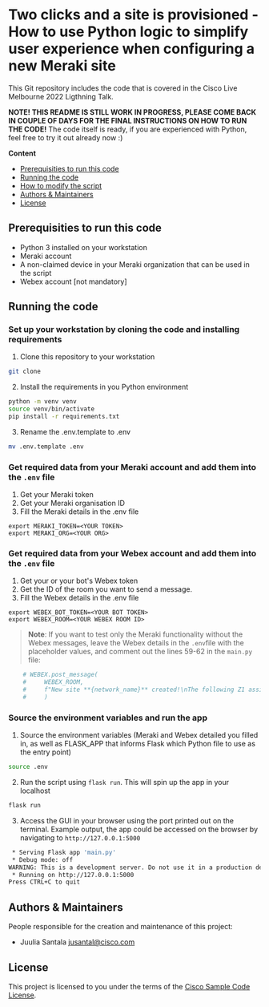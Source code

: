 # Two clicks and a site is provisioned - How to use Python logic to simplify user experience when configuring a new Meraki site

This Git repository includes the code that is covered in the Cisco Live Melbourne 2022 Ligthning Talk.

**NOTE! THIS README IS STILL WORK IN PROGRESS, PLEASE COME BACK IN COUPLE OF DAYS FOR THE FINAL INSTRUCTIONS ON HOW TO RUN THE CODE!**
The code itself is ready, if you are experienced with Python, feel free to try it out already now :) 

**Content**
- [Prerequisities to run this code]()
- [Running the code]()
- [How to modify the script]()
- [Authors & Maintainers]()
- [License]()

## Prerequisities to run this code
- Python 3 installed on your workstation
- Meraki account
- A non-claimed device in your Meraki organization that can be used in the script
- Webex account [not mandatory]

## Running the code

### Set up your workstation by cloning the code and installing requirements
1. Clone this repository to your workstation
```Bash
git clone
```
2. Install the requirements in you Python environment
```Bash
python -m venv venv
source venv/bin/activate
pip install -r requirements.txt
```
3. Rename the .env.template to .env
```Bash
mv .env.template .env
```

### Get required data from your Meraki account and add them into the `.env` file
1. Get your Meraki token
2. Get your Meraki organisation ID
3. Fill the Meraki details in the .env file
```
export MERAKI_TOKEN=<YOUR TOKEN>
export MERAKI_ORG=<YOUR ORG>
```
### Get required data from your Webex account and add them into the `.env` file

1. Get your or your bot's Webex token
2. Get the ID of the room you want to send a message. 
3. Fill the Webex details in the .env file
```
export WEBEX_BOT_TOKEN=<YOUR BOT TOKEN>
export WEBEX_ROOM=<YOUR WEBEX ROOM ID>
```

> **Note**: If you want to test only the Meraki functionality without the Webex messages, leave the Webex details in the `.env`file with the placeholder values, and comment out the lines 59-62 in the `main.py` file:
```Python
    # WEBEX.post_message(
    #     WEBEX_ROOM,
    #     f"New site **{network_name}** created!\nThe following Z1 assigned: {serial}"
    #     )
```

### Source the environment variables and run the app

1. Source the environment variables (Meraki and Webex detailed you filled in, as well as FLASK_APP that informs Flask which Python file to use as the entry point)
```Bash
source .env
```

2. Run the script using `flask run`. This will spin up the app in your localhost
```Bash
flask run
```

3. Access the GUI in your browser using the port printed out on the terminal. Example output, the app could be accessed on the browser by navigating to `http://127.0.0.1:5000`
```Bash
 * Serving Flask app 'main.py'
 * Debug mode: off
WARNING: This is a development server. Do not use it in a production deployment. Use a production WSGI server instead.
 * Running on http://127.0.0.1:5000
Press CTRL+C to quit
```

## Authors & Maintainers
People responsible for the creation and maintenance of this project:
* Juulia Santala jusantal@cisco.com

## License
This project is licensed to you under the terms of the [Cisco Sample Code License](LICENSE).
